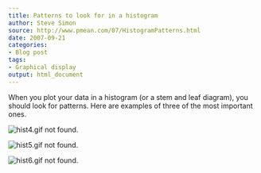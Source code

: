 ```yaml
---
title: Patterns to look for in a histogram
author: Steve Simon
source: http://www.pmean.com/07/HistogramPatterns.html
date: 2007-09-21
categories:
- Blog post
tags:
- Graphical display
output: html_document
---
```

When you plot your data in a histogram (or a stem and leaf diagram),
you should look for patterns. Here are examples of three of the most
important ones.

![hist4.gif not found.](http://www.pmean.com/images/images/07/HistogramPatterns01.png)

![hist5.gif not found.](http://www.pmean.com/images/images/07/HistogramPatterns02.png)

![hist6.gif not found.](http://www.pmean.com/images/images/07/HistogramPatterns03.png)
